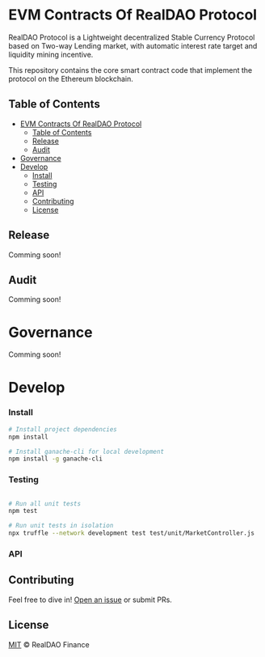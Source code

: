 # EVM Contracts Of RealDAO Protocol

RealDAO Protocol is a Lightweight decentralized Stable Currency Protocol based on Two-way Lending market, with automatic interest rate target and liquidity mining incentive.

This repository contains the core smart contract code that implement the protocol on the Ethereum blockchain.

## Table of Contents

- [EVM Contracts Of RealDAO Protocol](#evm-contracts-of-realdao-protocol)
  - [Table of Contents](#table-of-contents)
  - [Release](#release)
  - [Audit](#audit)
- [Governance](#governance)
- [Develop](#develop)
    - [Install](#install)
    - [Testing](#testing)
    - [API](#api)
  - [Contributing](#contributing)
  - [License](#license)

## Release

Comming soon!

## Audit

Comming soon!

# Governance

Comming soon!

# Develop

### Install

```bash
# Install project dependencies
npm install

# Install ganache-cli for local development
npm install -g ganache-cli
```

### Testing

```bash

# Run all unit tests
npm test

# Run unit tests in isolation
npx truffle --network development test test/unit/MarketController.js
```

### API

## Contributing

Feel free to dive in! [Open an issue](https://github.com/realdao-finance/realdao-protocol/issues/new) or submit PRs.

## License

[MIT](./LICENSE) © RealDAO Finance
